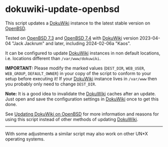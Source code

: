 # dokuwiki-update-openbsd

This script updates a [DokuWiki](https://dokuwiki.org) instance to the latest stable version on [OpenBSD](https://openbsd.org).

Tested on [OpenBSD 7.3](https://openbsd.org/73.html) and [OpenBSD 7.4](https://openbsd.org/74.html) with [DokuWiki](https://dokuwiki.org) version 2023-04-04 "Jack Jackrum" and later, including 2024-02-06a "Kaos".

It can be configured to update [DokuWiki](https://dokuwiki.org) instances in non default locations, i.e. locations different than `/var/www/dokuwiki`.

**IMPORTANT:** Please modify the marked values (`DEST_DIR`, `WEB_USER`, `WEB_GROUP`, `DEFAULT_OWNER`) in your copy of the script to conform to your setup before executing it! If your [DokuWiki](https://dokuwiki.org) instance lives in `/var/www` then you probably only need to change `DEST_DIR`.

**Note:** It is a good idea to invalidate the [DokuWiki](https://dokuwiki.org) caches after an update. Just open and save the configuration settings in [DokuWiki](https://dokuwiki.org) once to get this done.

See [Updating DokuWiki on OpenBSD](https://www.fiwswe.de/doku.php?id=blog:updating_dokuwiki_on_openbsd) for more information and reasons for using this script instead of other methods of updating [DokuWiki](https://dokuwiki.org).

---
With some adjustments a similar script may also work on other UN*X operating systems.
